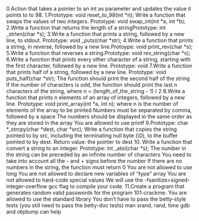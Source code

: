 0.Action that takes a pointer to an int as parameter and updates the value it points to to 98. 1.Prototype: void 
reset_to_98(int *n); Write a function that swaps the values of two integers. Prototype: void swap_int(int *a, int *b); 
2.Write a function that returns the length of a stringPrototype: int _strlen(char *s); 3.Write a function that prints a 
string, followed by a new line, to stdout. Prototype: void _puts(char *str); 4.Write a function that prints a string, in 
reverse, followed by a new line.Protoype: void print_rev(char *s); 5.Write a function that reverses a string.Prototype: void 
rev_string(char *s); 6.Write a function that prints every other character of a string, starting with the first character, 
followed by a new line. Prototype: void 7.Write a function that prints half of a string, followed by a new line. Prototype: 
void puts_half(char *str); The function should print the second half of the string If the number of characters is odd, the 
function should print the last n characters of the string, where n = (length_of_the_string - 1) / 2 8.Write a function that 
prints n elements of an array of integers, followed by a new line. Prototype: void print_array(int *a, int n); where n is the 
number of elements of the array to be printed Numbers must be separated by comma, followed by a space The numbers should be 
displayed in the same order as they are stored in the array You are allowed to use printf 9.Prototype: char *_strcpy(char 
*dest, char *src); Write a function that copies the string pointed to by src, including the terminating null byte (\0), to 
the buffer pointed to by dest. Return value: the pointer to dest 10. Write a function that convert a string to an integer. 
Prototype: int _atoi(char *s); The number in the string can be preceded by an infinite number of characters You need to take 
into account all the - and + signs before the number If there are no numbers in the string, the function must return 0 You 
are not allowed to use long You are not allowed to declare new variables of “type” array You are not allowed to hard-code 
special values We will use the -fsanitize=signed-integer-overflow gcc flag to compile your code. 11.Create a program that 
generates random valid passwords for the program 101-crackme. You are allowed to use the standard library You don’t have to 
pass the betty-style tests (you still need to pass the betty-doc tests) man srand, rand, time gdb and objdump can help
